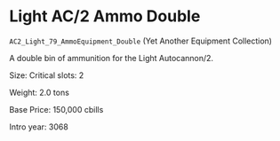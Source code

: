 # Light AC/2 Ammo Double

`AC2_Light_79_AmmoEquipment_Double` (Yet Another Equipment Collection)

A double bin of ammunition for the Light Autocannon/2.

Size: Critical slots: 2

Weight: 2.0 tons

Base Price: 150,000 cbills

Intro year: 3068

